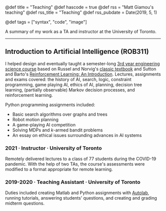 @def title = "Teaching"
@def hascode = true
@def rss = "Matt Giamou's teaching"
@def rss_title = "Teaching"
@def rss_pubdate = Date(2019, 5, 1)

@def tags = ["syntax", "code", "image"]

A summary of my work as a TA and instructor at the University of Toronto.

---


## Introduction to Artificial Intelligence (ROB311)

I helped design and eventually taught a semester-long [3rd year engineering science course](https://engineering.calendar.utoronto.ca/course/rob311h1) based on Russel and Norvig's [classic textbook](http://aima.cs.berkeley.edu/) and Sutton and Barto's [Reinforcement Learning: An Introduction](http://incompleteideas.net/book/the-book-2nd.html). 
Lectures, assignments and exams covered: the history of AI, search, logic, constraint programming, game playing AI, ethics of AI, planning, decision tree learning, (partially observable) Markov decision processes, and reinforcement learning. 

Python programming assignments included: 

- Basic search algorithms over graphs and trees
- Robot motion planning
- A game-playing AI competition
- Solving MDPs and $k$-armed bandit problems
- An essay on ethical issues surrounding advances in AI systems 

<!-- ~~~
<img src="/assets/img/teaching/aima.jpg" alt="Sutton and Barto"
	title="AIMA" height="50%"/>
~~~ -->

<!-- @@im-40-left
![](/assets/img/teaching/aima.jpg)
@@

@@im-40-right
![](/assets/img/teaching/sutton_barto.gif)
@@ -->

### **2021** · Instructor · University of Toronto
Remotely delivered lectures to a class of 77 students during the COVID-19 pandemic. With the help of two TAs, the course's assessments were modified to a format appropriate for remote learning.

### **2019-2020** · Teaching Assistant · University of Toronto 
Duties included creating Matlab and Python assignments with [Autolab](https://github.com/autolab/Autolab), running tutorials, answering students' questions, and creating and grading midterm questions. 